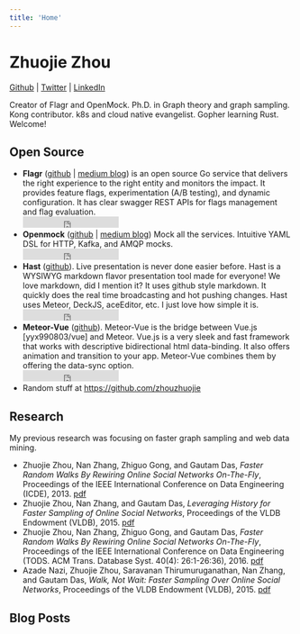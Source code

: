 ```yaml
---
title: 'Home'
---
```


# Zhuojie Zhou

[Github](https://github.com/zhouzhuojie) | [Twitter](https://twitter.com/zhouzhuojie) | [LinkedIn](https://www.linkedin.com/in/zhouzhuojie/)

Creator of Flagr and OpenMock. Ph.D. in Graph theory and graph sampling. Kong contributor. k8s and cloud native evangelist. Gopher learning Rust. Welcome!

## Open Source

- **Flagr** ([github](https://github.com/checkr/flagr) | [medium blog](https://engineering.checkr.com/introducing-flagr-a-robust-high-performance-service-for-feature-flagging-and-a-b-testing-f037c219b7d5)) is an open source Go service that delivers the right experience to the right entity and monitors the impact. It provides feature flags, experimentation (A/B testing), and dynamic configuration. It has clear swagger REST APIs for flags management and flag evaluation.
<br><iframe src="https://ghbtns.com/github-btn.html?user=checkr&repo=flagr&type=star&count=true" frameborder="0" scrolling="0" width="170px" height="20px"></iframe>
- **Openmock** ([github](https://github.com/checkr/openmock) | [medium blog](https://engineering.checkr.com/introducing-checkrs-integration-testing-workflow-and-openmock-572c64209891))
Mock all the services. Intuitive YAML DSL for HTTP, Kafka, and AMQP mocks.
<br><iframe src="https://ghbtns.com/github-btn.html?user=checkr&repo=openmock&type=star&count=true" frameborder="0" scrolling="0" width="170px" height="20px"></iframe>
- **Hast** ([github](https://github.com/zhouzhuojie/hast)). Live presentation is never done easier before. Hast is a WYSIWYG markdown flavor presentation tool made for everyone! We love markdown, did I mention it? It uses github style markdown. It quickly does the real time broadcasting and hot pushing changes. Hast uses Meteor, DeckJS, aceEditor, etc. I just love how simple it is. 
<br><iframe src="https://ghbtns.com/github-btn.html?user=zhouzhuojie&repo=hast&type=star&count=true" frameborder="0" scrolling="0" width="170px" height="20px"></iframe>
- **Meteor-Vue** ([github](https://github.com/zhouzhuojie/meteor-vue)). Meteor-Vue is the bridge between Vue.js [yyx990803/vue] and Meteor. Vue.js is a very sleek and fast framework that works with descriptive bidirectional html data-binding. It also offers animation and transition to your app. Meteor-Vue combines them by offering the data-sync option.
<br><iframe src="https://ghbtns.com/github-btn.html?user=zhouzhuojie&repo=meteor-vue&type=star&count=true" frameborder="0" scrolling="0" width="170px" height="20px"></iframe>
- Random stuff at https://github.com/zhouzhuojie

## Research

My previous research was focusing on faster graph sampling and web data mining.

- Zhuojie Zhou, Nan Zhang, Zhiguo Gong, and Gautam Das, <em>Faster Random Walks By Rewiring Online Social Networks On-The-Fly</em>, Proceedings of the IEEE International Conference on Data Engineering (ICDE), 2013. <a href="http://ieeexplore.ieee.org/document/6544873/?reload=true">pdf</a>
- Zhuojie Zhou, Nan Zhang, and Gautam Das, <em>Leveraging History for Faster Sampling of Online Social Networks</em>, Proceedings of the VLDB Endowment (VLDB), 2015. <a href="http://www.vldb.org/pvldb/vol8/p1034-zhou.pdf">pdf</a>
- Zhuojie Zhou, Nan Zhang, Zhiguo Gong, and Gautam Das, <em>Faster Random Walks By Rewiring Online Social Networks On-The-Fly</em>, Proceedings of the IEEE International Conference on Data Engineering (TODS. ACM Trans. Database Syst. 40(4): 26:1-26:36), 2016.  <a href="http://dl.acm.org/citation.cfm?doid=2847526">pdf</a>
- Azade Nazi, Zhuojie Zhou, Saravanan Thirumuruganathan, Nan Zhang, and Gautam Das, <em>Walk, Not Wait: Faster Sampling Over Online Social Networks</em>, Proceedings of the VLDB Endowment (VLDB), 2015. <a href="http://www.vldb.org/pvldb/vol8/p678-nazi.pdf">pdf</a>

## Blog Posts

